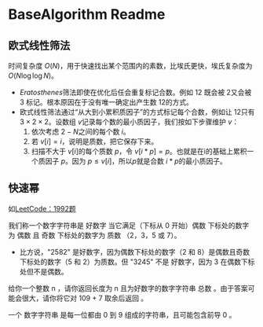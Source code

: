 # BaseAlgorithm Readme
## 欧式线性筛法
时间复杂度 $O(N)$，用于快速找出某个范围内的素数，比埃氏更快，埃氏复杂度为 $O(N \log \log N)$。
- $Eratosthenes$筛法即使在优化后任会重复标记合数。例如 $12$ 既会被 $2$又会被 $3$ 标记。根本原因在于没有唯一确定出产生数 $12$的方式。
- 欧式线性筛法通过“从大到小累积质因子”的方式标记每个合数，例如让 $12$只有 $3 × 2 × 2$。设数组 $v$记录每个数的最小质因子，我们按如下步骤维护 $v$：
  1. 依次考虑 $2-N$之间的每个数 $i$。
  2. 若 $v[i]=i$，说明是质数，把它保存下来。
  3. 扫描不大于 $v[i]$的每个质数 $p$，令 $v[i * p] = p$。也就是在i的基础上累积一个质因子 $p$。因为 $p \leq v[i]$，所以$p$就是合数 $i * p$的最小质因子。


## 快速幂
如[LeetCode：1992题](https://leetcode.cn/problems/count-good-numbers/) 

我们称一个数字字符串是 好数字 当它满足（下标从 0 开始）偶数 下标处的数字为 偶数 且 奇数 下标处的数字为 质数 （2，3，5 或 7）。
 - 比方说，"2582" 是好数字，因为偶数下标处的数字（2 和 8）是偶数且奇数下标处的数字（5 和 2）为质数。但 "3245" 不是 好数字，因为 3 在偶数下标处但不是偶数。

给你一个整数 n ，请你返回长度为 n 且为好数字的数字字符串 总数 。由于答案可能会很大，请你将它对 109 + 7 取余后返回 。

一个 数字字符串 是每一位都由 0 到 9 组成的字符串，且可能包含前导 0 。



